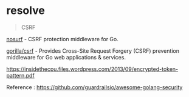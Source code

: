 # resolve

>CSRF 

[nosurf](https://github.com/justinas/nosurf) - CSRF protection middleware for Go.

[gorilla/csrf](https://github.com/gorilla/csrf) - Provides Cross-Site Request Forgery (CSRF) prevention middleware for Go web applications & services.

https://insidethecpu.files.wordpress.com/2013/09/encrypted-token-pattern.pdf

Reference : https://github.com/guardrailsio/awesome-golang-security
